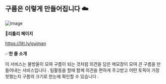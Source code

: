 ## 구름은 이렇게 만들어집니다 ☁️

![image](https://github.com/user-attachments/assets/82c08caa-7dbb-47d1-8312-175fb40ff28a)


🔗**리틀리 페이지**

https://litt.ly/guiman


✅**한 줄 소개**

이 서비스는 물방울이 모여 구름이 되는 것처럼 의견을 담은 메모장이 모여 큰 구름을 만들어내는 서비스입니다 . 팀활동을 할때 함께 의견을 편하게 주고받고 어떤 토픽이 가장 핫했는지 구름의 크기로 한눈에 확인할 수 있습니다 .  
<!--

**Here are some ideas to get you started:**

🙋‍♀️ A short introduction - what is your organization all about?
🌈 Contribution guidelines - how can the community get involved?
👩‍💻 Useful resources - where can the community find your docs? Is there anything else the community should know?
🍿 Fun facts - what does your team eat for breakfast?
🧙 Remember, you can do mighty things with the power of [Markdown](https://docs.github.com/github/writing-on-github/getting-started-with-writing-and-formatting-on-github/basic-writing-and-formatting-syntax)
-->
